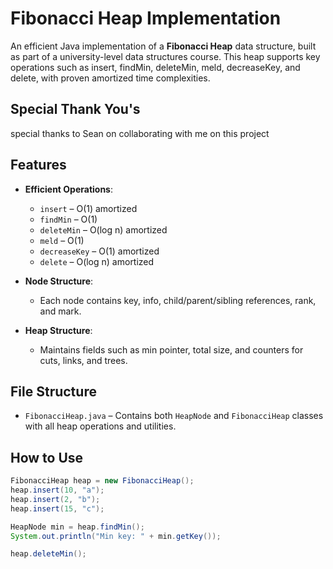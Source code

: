 # Fibonacci Heap Implementation

An efficient Java implementation of a **Fibonacci Heap** data structure, built as part of a university-level data structures course. This heap supports key operations such as insert, findMin, deleteMin, meld, decreaseKey, and delete, with proven amortized time complexities.

## Special Thank You's

special thanks to Sean on collaborating with me on this project

## Features

- **Efficient Operations**:
  - `insert` – O(1) amortized
  - `findMin` – O(1)
  - `deleteMin` – O(log n) amortized
  - `meld` – O(1)
  - `decreaseKey` – O(1) amortized
  - `delete` – O(log n) amortized

- **Node Structure**:
  - Each node contains key, info, child/parent/sibling references, rank, and mark.

- **Heap Structure**:
  - Maintains fields such as min pointer, total size, and counters for cuts, links, and trees.

## File Structure

- `FibonacciHeap.java` – Contains both `HeapNode` and `FibonacciHeap` classes with all heap operations and utilities.

## How to Use

```java
FibonacciHeap heap = new FibonacciHeap();
heap.insert(10, "a");
heap.insert(2, "b");
heap.insert(15, "c");

HeapNode min = heap.findMin();
System.out.println("Min key: " + min.getKey());

heap.deleteMin();
